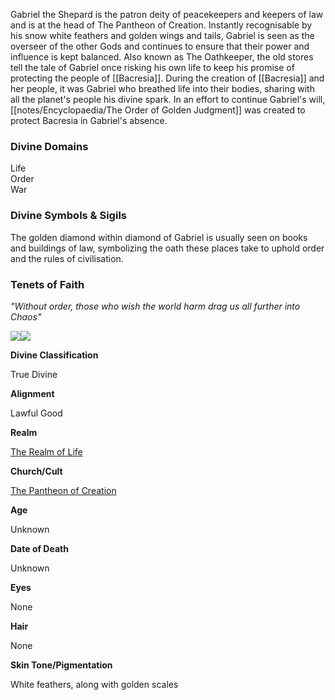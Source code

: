 Gabriel the Shepard is the patron deity of peacekeepers and keepers of law and is at the head of The Pantheon of Creation. Instantly recognisable by his snow white feathers and golden wings and tails, Gabriel is seen as the overseer of the other Gods and continues to ensure that their power and influence is kept balanced. Also known as The Oathkeeper, the old stores tell the tale of Gabriel once risking his own life to keep his promise of protecting the people of [[Bacresia]]. During the creation of [[Bacresia]] and her people, it was Gabriel who breathed life into their bodies, sharing with all the planet's people his divine spark.
In an effort to continue Gabriel's will, [[notes/Encyclopaedia/The Order of Golden Judgment]] was created to protect Bacresia in Gabriel's absence.

### Divine Domains
 
Life  
Order  
War

### Divine Symbols & Sigils

The golden diamond within diamond of Gabriel is usually seen on books and buildings of law, symbolizing the oath these places take to uphold order and the rules of civilisation.

### Tenets of Faith

_"Without order, those who wish the world harm drag us all further into Chaos"_

<img src="/assets/gabriel.jpg"/>![](/uploads/images/d00bec03a1b95ebadb50b827faf31d00.jpg)

**Divine Classification**

True Divine

**Alignment**

Lawful Good

**Realm**

[The Realm of Life](/w/the-world-of-bacresia-oszero/a/the-realm-of-life-location)

**Church/Cult**

[The Pantheon of Creation](/w/the-world-of-bacresia-oszero/a/the-pantheon-of-creation-organization)

**Age**

Unknown

**Date of Death**

Unknown

**Eyes**

None

**Hair**

None

**Skin Tone/Pigmentation**

White feathers, along with golden scales